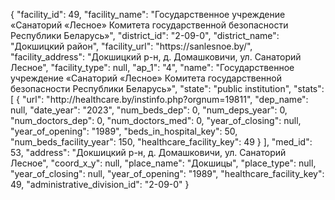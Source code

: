 {
    "facility_id": 49,
    "facility_name": "Государственное учреждение «Санаторий «Лесное» Комитета государственной безопасности Республики Беларусь»",
    "district_id": "2-09-0",
    "district_name": "Докшицкий район",
    "facility_url": "https:\/\/sanlesnoe.by\/",
    "facility_address": "Докшицкий р-н, д. Домашковичи, ул. Санаторий Лесное",
    "facility_type": null,
    "ap_1": "4",
    "name": "Государственное учреждение «Санаторий «Лесное» Комитета государственной безопасности Республики Беларусь»",
    "state": "public institution",
    "stats": [
        {
            "url": "http:\/\/healthcare.by\/instinfo.php?orgnum=19811",
            "dep_name": null,
            "date_year": "2023",
            "num_beds_dep": 0,
            "num_deps_year": 0,
            "num_doctors_dep": 0,
            "num_doctors_med": 0,
            "year_of_closing": null,
            "year_of_opening": "1989",
            "beds_in_hospital_key": 50,
            "num_beds_facility_year": 150,
            "healthcare_facility_key": 49
        }
    ],
    "med_id": 53,
    "address": "Докшицкий р-н, д. Домашковичи, ул. Санаторий Лесное",
    "coord_x_y": null,
    "place_name": "Докшицы",
    "place_type": null,
    "year_of_closing": null,
    "year_of_opening": "1989",
    "healthcare_facility_key": 49,
    "administrative_division_id": "2-09-0"
}